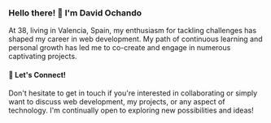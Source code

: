 ### Hello there! 👋 I'm David Ochando

At 38, living in Valencia, Spain, my enthusiasm for tackling challenges has shaped my career in web development. My path of continuous learning and personal growth has led me to co-create and engage in numerous captivating projects.



#### 🤝 Let's Connect!
Don't hesitate to get in touch if you're interested in collaborating or simply want to discuss web development, my projects, or any aspect of technology. I'm continually open to exploring new possibilities and ideas!
